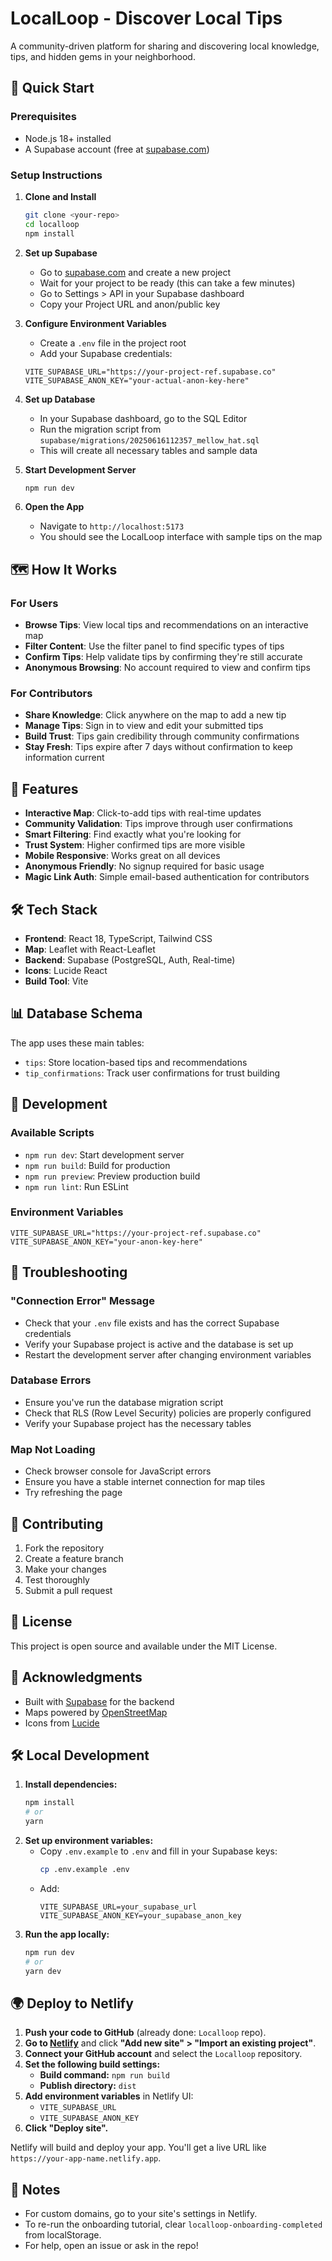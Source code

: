 # LocalLoop - Discover Local Tips

A community-driven platform for sharing and discovering local knowledge, tips, and hidden gems in your neighborhood.

## 🚀 Quick Start

### Prerequisites
- Node.js 18+ installed
- A Supabase account (free at [supabase.com](https://supabase.com))

### Setup Instructions

1. **Clone and Install**
   ```bash
   git clone <your-repo>
   cd localloop
   npm install
   ```

2. **Set up Supabase**
   - Go to [supabase.com](https://supabase.com) and create a new project
   - Wait for your project to be ready (this can take a few minutes)
   - Go to Settings > API in your Supabase dashboard
   - Copy your Project URL and anon/public key

3. **Configure Environment Variables**
   - Create a `.env` file in the project root
   - Add your Supabase credentials:
   ```env
   VITE_SUPABASE_URL="https://your-project-ref.supabase.co"
   VITE_SUPABASE_ANON_KEY="your-actual-anon-key-here"
   ```

4. **Set up Database**
   - In your Supabase dashboard, go to the SQL Editor
   - Run the migration script from `supabase/migrations/20250616112357_mellow_hat.sql`
   - This will create all necessary tables and sample data

5. **Start Development Server**
   ```bash
   npm run dev
   ```

6. **Open the App**
   - Navigate to `http://localhost:5173`
   - You should see the LocalLoop interface with sample tips on the map

## 🗺️ How It Works

### For Users
- **Browse Tips**: View local tips and recommendations on an interactive map
- **Filter Content**: Use the filter panel to find specific types of tips
- **Confirm Tips**: Help validate tips by confirming they're still accurate
- **Anonymous Browsing**: No account required to view and confirm tips

### For Contributors
- **Share Knowledge**: Click anywhere on the map to add a new tip
- **Manage Tips**: Sign in to view and edit your submitted tips
- **Build Trust**: Tips gain credibility through community confirmations
- **Stay Fresh**: Tips expire after 7 days without confirmation to keep information current

## 🎯 Features

- **Interactive Map**: Click-to-add tips with real-time updates
- **Community Validation**: Tips improve through user confirmations
- **Smart Filtering**: Find exactly what you're looking for
- **Trust System**: Higher confirmed tips are more visible
- **Mobile Responsive**: Works great on all devices
- **Anonymous Friendly**: No signup required for basic usage
- **Magic Link Auth**: Simple email-based authentication for contributors

## 🛠️ Tech Stack

- **Frontend**: React 18, TypeScript, Tailwind CSS
- **Map**: Leaflet with React-Leaflet
- **Backend**: Supabase (PostgreSQL, Auth, Real-time)
- **Icons**: Lucide React
- **Build Tool**: Vite

## 📊 Database Schema

The app uses these main tables:
- `tips`: Store location-based tips and recommendations
- `tip_confirmations`: Track user confirmations for trust building

## 🔧 Development

### Available Scripts
- `npm run dev`: Start development server
- `npm run build`: Build for production
- `npm run preview`: Preview production build
- `npm run lint`: Run ESLint

### Environment Variables
```env
VITE_SUPABASE_URL="https://your-project-ref.supabase.co"
VITE_SUPABASE_ANON_KEY="your-anon-key-here"
```

## 🚨 Troubleshooting

### "Connection Error" Message
- Check that your `.env` file exists and has the correct Supabase credentials
- Verify your Supabase project is active and the database is set up
- Restart the development server after changing environment variables

### Database Errors
- Ensure you've run the database migration script
- Check that RLS (Row Level Security) policies are properly configured
- Verify your Supabase project has the necessary tables

### Map Not Loading
- Check browser console for JavaScript errors
- Ensure you have a stable internet connection for map tiles
- Try refreshing the page

## 📝 Contributing

1. Fork the repository
2. Create a feature branch
3. Make your changes
4. Test thoroughly
5. Submit a pull request

## 📄 License

This project is open source and available under the MIT License.

## 🌟 Acknowledgments

- Built with [Supabase](https://supabase.com) for the backend
- Maps powered by [OpenStreetMap](https://openstreetmap.org)
- Icons from [Lucide](https://lucide.dev)

## 🛠️ Local Development

1. **Install dependencies:**
   ```bash
   npm install
   # or
   yarn
   ```
2. **Set up environment variables:**
   - Copy `.env.example` to `.env` and fill in your Supabase keys:
     ```bash
     cp .env.example .env
     ```
   - Add:
     ```env
     VITE_SUPABASE_URL=your_supabase_url
     VITE_SUPABASE_ANON_KEY=your_supabase_anon_key
     ```
3. **Run the app locally:**
   ```bash
   npm run dev
   # or
   yarn dev
   ```

## 🌍 Deploy to Netlify

1. **Push your code to GitHub** (already done: `Localloop` repo).
2. **Go to [Netlify](https://app.netlify.com/)** and click **"Add new site" > "Import an existing project"**.
3. **Connect your GitHub account** and select the `Localloop` repository.
4. **Set the following build settings:**
   - **Build command:** `npm run build`
   - **Publish directory:** `dist`
5. **Add environment variables** in Netlify UI:
   - `VITE_SUPABASE_URL`
   - `VITE_SUPABASE_ANON_KEY`
6. **Click "Deploy site".**

Netlify will build and deploy your app. You'll get a live URL like `https://your-app-name.netlify.app`.

## 📝 Notes
- For custom domains, go to your site's settings in Netlify.
- To re-run the onboarding tutorial, clear `localloop-onboarding-completed` from localStorage.
- For help, open an issue or ask in the repo!